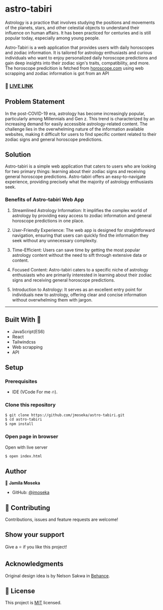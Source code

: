 # astro-tabiri

Astrology is a practice that involves studying the positions and movements of the planets, stars, and other celestial objects to understand their influence on human affairs. It has been practiced for centuries and is still popular today, especially among young people.

Astro-Tabiri is a web application that provides users with daily horoscopes and zodiac information. It is tailored for astrology enthusiasts and curious individuals who want to enjoy personalized daily horoscope predictions and gain deep insights into their zodiac sign's traits, compatibility, and more.
The horoscope predicition is fetched from [horoscope.com](horoscope.com) using web scrapping and zodiac information is got from an API


### 🔴 [LIVE LINK](https://astrotabiri.netlify.app/)


## Problem Statement
In the post-COVID-19 era, astrology has become increasingly popular, particularly among Millennials and Gen z. This trend is characterized by an increasing demand for easily accessible astrology-related content. The challenge lies in the overwhelming nature of the information available websites, making it difficult for users to find specific content related to their zodiac signs and general horoscope predictions.

## Solution

Astro-tabiri is a simple web application that caters to users who are looking for two primary things: learning about their zodiac signs and receiving general horoscope predictions. Astro-tabiri offers an easy-to-navigate experience, providing precisely what the majority of astrology enthusiasts seek.

### Benefits of Astro-tabiri Web App
1. Streamlined Astrology Information: It implifies the complex world of astrology by providing easy access to zodiac information and general horoscope predictions in one place.

2. User-Friendly Experience: The web app is designed for straightforward navigation, ensuring that users can quickly find the information they seek without any unnecessary complexity.

3. Time-Efficient: Users can save time by getting the most popular astrology content without the need to sift through extensive data or content.

4. Focused Content: Astro-tabiri caters to a specific niche of astrology enthusiasts who are primarily interested in learning about their zodiac signs and receiving general horoscope predictions.

5. Introduction to Astrology: It serves as an excellent entry point for individuals new to astrology, offering clear and concise information without overwhelming them with jargon.


<hr>

## Built With 🔨

- JavaScript(ES6)
- React
- Tailwindcss
- Web scrapping
- API

## Setup

### Prerequisites

- IDE (VCode For me 🔥).

### Clone this repository

```bash
$ git clone https://github.com/jmoseka/astro-tabiri.git
$ cd astro-tabiri
$ npm install
```

### Open page in browser
Open with live server
```bash
$ open index.html
```

## Author

👤 **Jamila Moseka**

- GitHub: [@jmoseka](https://github.com/jmoseka)

## 🤝 Contributing

Contributions, issues and feature requests are welcome!

## Show your support

Give a ⭐️ if you like this project!

## Acknowledgments

Original design idea is by Nelson Sakwa in [Behance](https://www.behance.net/gallery/31579789/Ballhead-App-(Free-PSDs)).

## 📝 License

This project is [MIT](./MIT.md) licensed.